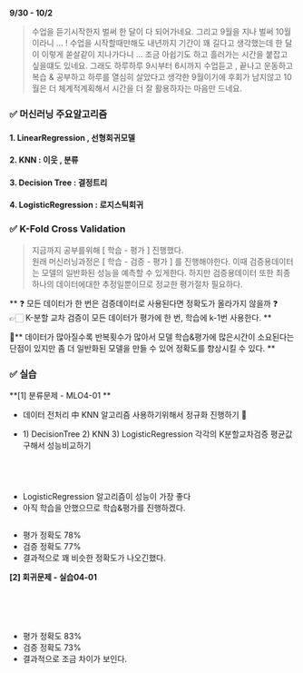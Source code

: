 <p><img alt="" src="https://velog.velcdn.com/images/victoryone/post/747143db-1b39-4fd8-a80d-792ea962bef1/image.png" /></p>
<p><strong>9/30 - 10/2</strong></p>
<blockquote>
<p>수업을 듣기시작한지 벌써 한 달이 다 되어가네요.
그리고 9월을 지나 벌써 10월이라니 ... ! 
수업을 시작할때만해도 내년까지 기간이 꽤 길다고 생각했는데 한 달이 이렇게 쏟살같이 지나가다니 ... 조금 아쉽기도 하고 흘러가는 시간을 붙잡고 싶을떄도 있네요.
그래도 하루하루 9시부터 6시까지 수업듣고 , 끝나고 운동하고 복습 &amp; 공부하고 하루를 열심히 살았다고 생각한 9월이기에 후회가 남지않고 10월은 더 체계적계획해서 시간을 더 잘 활용하자는 마음만 드네요.</p>
</blockquote>
<h3 id="✅-머신러닝-주요알고리즘">✅ 머신러닝 주요알고리즘</h3>
<h4 id="1-linearregression--선형회귀모델">1. LinearRegression , 선형회귀모델</h4>
<h4 id="2-knn--이웃--분류">2. KNN : 이웃 , 분류</h4>
<h4 id="3-decision-tree--결정트리">3. Decision Tree : 결정트리</h4>
<h4 id="4-logisticregression--로지스틱회귀">4. LogisticRegression : 로지스틱회귀</h4>
<h3 id="✅-k-fold-cross-validation">✅ K-Fold Cross Validation</h3>
<blockquote>
<p>지금까지 공부를위해 [ 학습 - 평가 ] 진행했다.<br />원래 머신러닝과정은 [ 학습 - 검증 - 평가 ] 를 진행해야한다.
이때 검증용데이터는 모델의 일반화된 성능을 예측할 수 있게한다.
하지만 검증용데이터 또한 최종 하나의 데이터에대한 추정일뿐이므로 
정교한 평가절차 필요하다. </p>
</blockquote>
<p>** ❓ 모든 데이터가 한 번은 검증데이터로 사용된다면 정확도가 올라가지 않을까 ❓ <br /> 👉🏻 K-분할 교차 검증이 모든 데이터가 평가에 한 번, 학습에 k-1번 사용한다. **
<img alt="" src="https://velog.velcdn.com/images/victoryone/post/b54c2e46-66be-4186-8ad7-e38771da25ae/image.png" /></p>
<p>📌** 데이터가 많아질수록 반복횟수가 많아서 모델 학습&amp;평가에 많은시간이 소요된다는 단점이 있지만 좀 더 일반화된 모델을 만들 수 있어 정확도를 향상시킬 수 있다.  **
<br /></p>
<h3 id="✅-실습">✅ 실습</h3>
<p>**[1] 분류문제 - MLO4-01 **</p>
<ul>
<li><p>데이터 전처리 中 KNN 알고리즘 사용하기위해서 정규화 진행하기 📌
<img alt="" src="https://velog.velcdn.com/images/victoryone/post/5bab43d3-0c6f-4960-8209-ae704f806732/image.png" /></p>
</li>
<li><p>1) DecisionTree 2) KNN 3) LogisticRegression 각각의 K분할교차검증 평균값 구해서 성능비교하기 </p>
</li>
</ul>
<p><img alt="" src="https://velog.velcdn.com/images/victoryone/post/2913e3b3-1068-4147-9e23-cd3e3f75ac03/image.png" /></p>
<p><img alt="" src="https://velog.velcdn.com/images/victoryone/post/6eb9069c-1330-4301-b86a-e726a6623dc9/image.png" /></p>
<p><img alt="" src="https://velog.velcdn.com/images/victoryone/post/b2d54789-12a2-4792-a152-6e09fa627b51/image.png" /></p>
<p><img alt="" src="https://velog.velcdn.com/images/victoryone/post/21577119-8cae-4272-989a-9706a0ac30d2/image.png" /></p>
<ul>
<li>LogisticRegression 알고리즘이 성능이 가장 좋다 </li>
<li>아직 학습을 안했으므로 학습&amp;평가를 진행하겠다.</li>
</ul>
<p><img alt="" src="https://velog.velcdn.com/images/victoryone/post/53183822-52fb-4aa6-8041-e764dfa6c43d/image.png" /></p>
<ul>
<li>평가 정확도 78% </li>
<li>검증 정확도 77% </li>
<li>결과적으로 꽤 비슷한 정확도가 나오긴했다. <br />

</li>
</ul>
<p><strong>[2] 회귀문제 - 실습04-01</strong></p>
<p><img alt="" src="https://velog.velcdn.com/images/victoryone/post/7010eaf5-1a2c-4bc4-9d56-311f5eb65ec3/image.png" /></p>
<p><img alt="" src="https://velog.velcdn.com/images/victoryone/post/d0908f16-1821-456c-a331-fbf276b47f2e/image.png" /></p>
<p><img alt="" src="https://velog.velcdn.com/images/victoryone/post/c03db437-16b9-49e3-bc89-be03015d2db8/image.png" /></p>
<p><img alt="" src="https://velog.velcdn.com/images/victoryone/post/4691a07a-5907-482f-9a42-0e59d9d7c2bc/image.png" /></p>
<p><img alt="" src="https://velog.velcdn.com/images/victoryone/post/2bf1313a-399f-4ea9-9dea-5276690eaa95/image.png" /></p>
<ul>
<li>평가 정확도 83% </li>
<li>검증 정확도 73% </li>
<li>결과적으로 조금 차이가 보인다. </li>
</ul>
